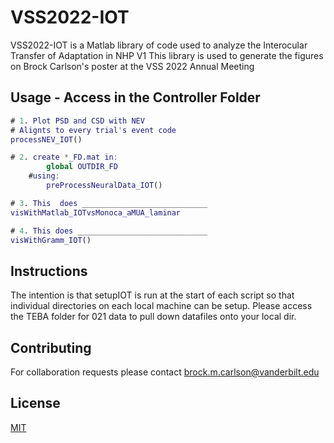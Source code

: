 # VSS2022-IOT

VSS2022-IOT is a Matlab library of code used to analyze the Interocular Transfer of Adaptation in NHP V1
This library is used to generate the figures on Brock Carlson's poster at the VSS 2022 Annual Meeting


## Usage - Access in the Controller Folder

```matlab
# 1. Plot PSD and CSD with NEV
# Alignts to every trial's event code
processNEV_IOT()

# 2. create *_FD.mat in:
        global OUTDIR_FD
    #using:
        preProcessNeuralData_IOT()

# 3. This  does ____________________________
visWithMatlab_IOTvsMonoca_aMUA_laminar

# 4. This does _____________________________
visWithGramm_IOT()
```

## Instructions
The intention is that setupIOT is run at the start of each script so that
individual directories on each local machine can be setup. Please access 
the TEBA folder for 021 data to pull down datafiles onto your local dir.

## Contributing
For collaboration requests please contact brock.m.carlson@vanderbilt.edu

## License
[MIT](https://choosealicense.com/licenses/mit/)
